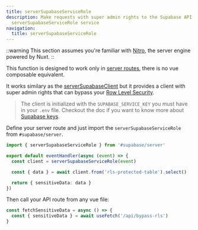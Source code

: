 ```yaml
---
title: serverSupabaseServiceRole
description: Make requests with super admin rights to the Supabase API with the
  serverSupabaseServiceRole service
navigation:
  title: serverSupabaseServiceRole
---
```


::warning
This section assumes you're familiar with [Nitro](https://v3.nuxtjs.org/guide/concepts/server-engine), the server engine powered by Nuxt.
::

This function is designed to work only in [server routes](https://nuxt.com/docs/guide/directory-structure/server#server-routes), there is no vue composable equivalent.

It works similary as the [serverSupabaseClient](/services/serversupabaseclient) but it provides a client with super admin rights that can bypass your [Row Level Security](https://supabase.com/docs/guides/auth/row-level-security).

> The client is initialized with the `SUPABASE_SERVICE_KEY` you must have in your `.env` file. Checkout the doc if you want to know more about [Supabase keys](https://supabase.com/docs/learn/auth-deep-dive/auth-deep-dive-jwts#jwts-in-supabase).

Define your server route and just import the `serverSupabaseServiceRole` from `#supabase/server`.

```ts [server/api/bypass-rls.ts]
import { serverSupabaseServiceRole } from '#supabase/server'

export default eventHandler(async (event) => {
  const client = serverSupabaseServiceRole(event)

  const { data } = await client.from('rls-protected-table').select()

  return { sensitiveData: data }
})
```

Then call your API route from any vue file:

```ts [pages/index.vue]
const fetchSensitiveData = async () => {
  const { sensitiveData } = await useFetch('/api/bypass-rls')
}
```
